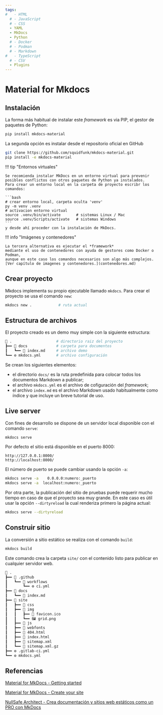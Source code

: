 ```yaml
---
tags:
#   - HTML
  # - JavaScript
  # - CSS
  - YAML
  - MkDocs
  - Python
  # - Docker
  # - Podman
  # - Markdown
#   - TypeScript
  # - CSV
  - Plugins
---
```


# Material for Mkdocs



## Instalación

La forma más habitual de instalar este *framework* es via PIP, el gestor de paquetes de Python:

```bash title="Instalación con PIP"
pip install mkdocs-material
```

La segunda opción es instalar desde el repositorio oficial en GitHub
<!-- La tercera opción es instalar desde el repositorio oficial en GitHub -->

```bash title="Instalación desde repositorio oficial"
git clone https://github.com/squidfunk/mkdocs-material.git
pip install -e mkdocs-material
```

!!! tip "Entornos virtuales"

    Se recomienda instalar MkDocs en un entorno virtual para prevenir posibles conflictos con otros paquetes de Python ya instalados.
    Para crear un entorno local en la carpeta de proyecto escribr los comandos:

    ```bash
    # crear entorno local, carpeta oculta 'venv'
    py -m venv .venv    
    # activacion entorno virtual
    source .venv/bin/activate       # sistemas Linux / Mac
    source .venv/Scripts/activate   # sistemas Windows
    ```
    y desde ahí proceder con la instalación de MkDocs.



!!! info "Imágenes y contenedores"

    La tercera alternativa es ejecutar el *framework* 
    mediante el uso de contenedores con ayuda de gestores como Docker o Podman, 
    aunque en este caso los comandos necesarios son algo más complejos. 
    [Ver capítulo de imagenes y contenedores.](contenedores.md)




## Crear proyecto

Mkdocs implementa su propio ejecutable llamado `mkdocs`. Para crear el proyecto se usa el comando `new`:

```bash title="Crear proyecto"
mkdocs new .            # ruta actual
```

## Estructura de archivos

El proyecto creado es un demo muy simple con la siguiente estructura:

<!-- 
```bash title="Estructura de proyecto"
# directorio raiz del proyecto
├─ docs/            # carpeta para documentos
│  └─ index.md      # archivo demo
└─ mkdocs.yml       # archivo configuración
``` 
-->

```bash title="Estructura de proyecto"
📂 .                    # directorio raiz del proyecto
┣━━ 📂 docs             # carpeta para documentos
┃   ┗━━ 📄 index.md     # archivo demo
┗━━ ⚙️ mkdocs.yml       # archivo configuración
``` 

Se crean los siguientes elementos:

- el directorio `docs/` es la ruta predefinida 
para colocar todos los documentos Markdown 
a publicar;
- el archivo `mkdocs.yml` es el archivo de cofiguración del *framework*;
- el archivo `index.md` es el archivo Markdown 
usado habitualmente como índice 
y que incluye un breve tutorial de uso.

<!-- 
### Archivo de configuracion

El archivo YAML es el que require incorporar todas las configuraciones: 
plugins, datos del sitio, organización interna de documentos, etc. 
Éste comienza casi vacío : 

```yaml title="Archivo de configuración - Estado inicial"
# archivo "mkdocs.yml" 
site_name: My Docs
```
donde la única configuración prearmada es el nombre de sitio que será `My Docs`.

Al configurarlo toma una estructura como la mostrada a continuación:


```yaml title="Archivo de configuración - Sintaxis básica"
# archivo "mkdocs.yml" 

# informacion del sitio
site_name: nombre_sitio
site_description: Una breve descripcion del sitio
site_url: https://url_dominio/nombre_sitio   

# carpeta del sitio
docs_dir: docs/     # valor prefefinido: docs    

# Tema elegido
theme: 
  name: material    # tema predefinido
  ... # opciones de tema
```

### Tema

El tema elegido se reemplaza con el campo `name`. 
Las opciones instaladas son 
`mkdocs` (tema original del *framework* MkDocs, 
usado de manera predefinida) 
`readthedocs` (tema alternativo heredado del *framework* MkDocs)
y 
`material` (tema agregado) 

```yaml title="Archivo de configuración - Elección de tema" hl_lines="4 6"
# archivo "mkdocs.yml" 

# Tema elegido
theme: 
  # tema predefinido
  name: material    
  # temas alternativos
  # name: mkdocs   
  # name: readthedocs    
```




### Menú de navegacion

La sección `nav` describe la organización en secciones , subsecciones  y páginas del proyecto recurriendo a pares clave-valor. 
Cada clave será el texto del índice y cada valor será la ruta relativa del documento destino. 
Combinando ambos MkDocs crea cada link y los muestra en el mismo orden de definición.

```yaml title="Archivo de configuración - Configuracion de navegacion"
# archivo "mkdocs.yml" 

# navegación
nav:
  # nombre y link de documentos internos
  - Pagina 1: ruta_1
  - Pagina 2: ruta_2
  - ...
```

En caso de omitir la sección `nav` MkDocs creará un indexado automático donde leerá los títulos de los documentos internos.

### Extensiones y plugins

Por último, en el archivo de configuración se agregan y configuran extensiones de Markdown, plugins de Python, hojas de estilo CSS, etc:

```yaml title="Archivo de configuración - Extensiones y plugins"
# archivo "mkdocs.yml" 

# extensiones de markdown usadas 
markdown_extensions: 
  - extension-1
  - extension-2
  - ...
    
# hojas de estilo adicionales
extra_css:
  - ruta-css-1
  - ruta-css-2
  - ...

# rutinas JS adicionales
extra_javascript:
  - ruta-js-1
  - ruta-js-2
  - ...

#  componentes y opciones adicionales
extra:
  - extra-1
  - extra-2
  - ...

# plugins de Python habilitados
plugins:
  - plugin_1
  - plugin_2
  - ...
```

Los plugins, las extensiones, etc. 
que están disponibles en este *framework*
se exploran en las siguientes secciones.

!!! warning "Temas y compatibilidad de plugins"

    Algunos plugins y extensiones no son compatibles con todos los temas. 
    Por ello el cambio de tema de MkDocs puede producir errores de publicación sobre proyectos con plugins agregados. 
 -->

## Live server

Con fines de desarrollo se dispone de un servidor local disponible con el comando `serve`:

```bash title="Live Server"
mkdocs serve    
```

Por defecto el sitio está disponible en el puerto 8000:

``` http title="Ruta local"
http://127.0.0.1:8000/
http://localhost:8000/
```

El número de puerto se puede cambiar usando la opción `-a`:

```bash title="Live Server - puerto custom"
mkdocs serve -a    0.0.0.0:numero:_puerto   
mkdocs serve -a  localhost:numero:_puerto   
```

Por otra parte, la publicación del sitio de pruebas puede requerir mucho tiempo en caso de que el proyecto sea muy grande. 
En este caso es útil usar la opción `--dirtyreload` la cual renderiza primero la página actual:


```bash title="Live Server - dirty reload"   
mkdocs serve --dirtyreload
```


## Construir sitio

La conversión a sitio estático se realiza con el comando `build`:

```bash title="Construcción de sitio"
mkdocs build    
```

Este comando crea la carpeta `site/` con el contenido listo para publicar en cualquier servidor web.

```bash hl_lines="7-17"
📂 .
┣━━ 📂 .github
┃   ┗━━ 📂 workflows
┃       ┗━━ ⚙️ ci.yml
┣━━ 📂 docs
┃   ┗━━ 📄 index.md
┣━━ 📂 site
┃   ┣━━ 📂 css
┃   ┣━━ 📂 img
┃   ┃   ┣━━ 📄 favicon.ico
┃   ┃   ┗━━ 🖼️ grid.png
┃   ┣━━ 📂 js
┃   ┣━━ 📂 webfonts
┃   ┣━━ 📄 404.html
┃   ┣━━ 📄 index.html
┃   ┣━━ 📄 sitemap.xml
┃   ┗━━ 📄 sitemap.xml.gz
┣━━ ⚙️ .gitlab-ci.yml
┗━━ ⚙️ mkdocs.yml
```








## Referencias


[Material for MkDocs - Getting started](https://squidfunk.github.io/mkdocs-material/getting-started/)


[Material for MkDocs - Create your site](https://squidfunk.github.io/mkdocs-material/creating-your-site/)


[NullSafe Architect - Crea documentación y sitios web estáticos como un PRO con MkDocs](https://www.youtube.com/watch?v=YGg39_zG1fk&t=105s)

